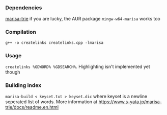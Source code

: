 


### Dependencies
[marisa-trie](https://github.com/s-yata/marisa-trie) if you are lucky, the AUR package `mingw-w64-marisa` works too

### Compilation
`g++ -o createlinks createlinks.cpp -lmarisa`

### Usage
`createlinks %GDWORD% %GDSEARCH%`. Highlighting isn't implemented yet though

### Building index
`marisa-build < keyset.txt > keyset.dic` where keyset is a newline seperated list of words. More information at https://www.s-yata.jp/marisa-trie/docs/readme.en.html
